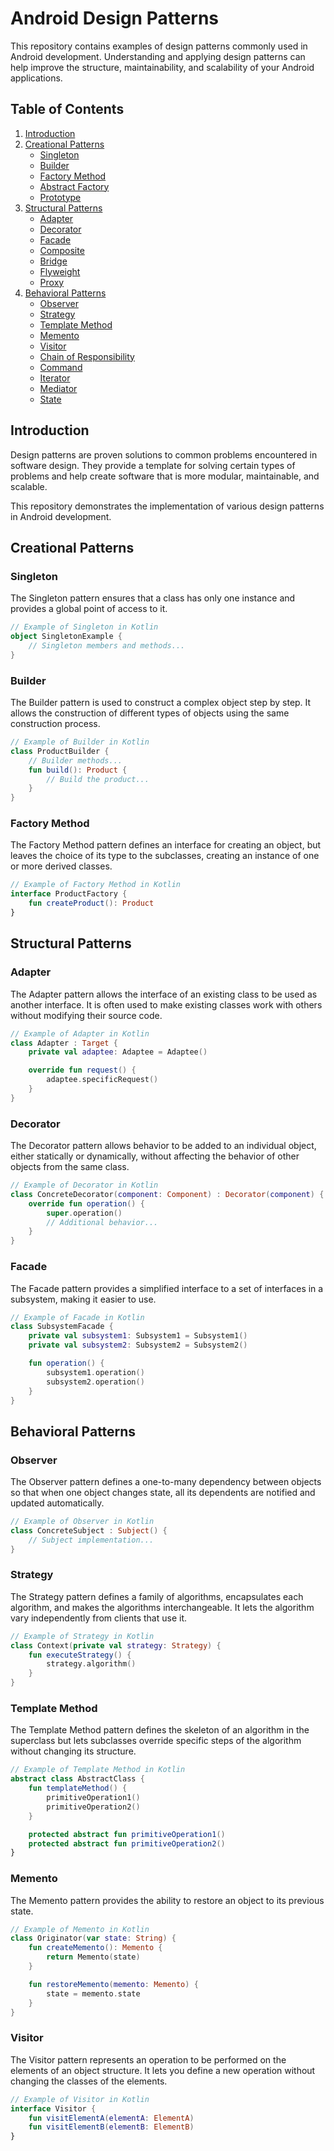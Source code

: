 # Android Design Patterns

This repository contains examples of design patterns commonly used in Android development. Understanding and applying design patterns can help improve the structure, maintainability, and scalability of your Android applications.

## Table of Contents

1. [Introduction](#introduction)
2. [Creational Patterns](#creational-patterns)
    - [Singleton](#singleton)
    - [Builder](#builder)
    - [Factory Method](#factory-method)
    - [Abstract Factory](#abstract-factory)
    - [Prototype](#prototype)
3. [Structural Patterns](#structural-patterns)
    - [Adapter](#adapter)
    - [Decorator](#decorator)
    - [Facade](#facade)
    - [Composite](#composite)
    - [Bridge](#bridge)
    - [Flyweight](#flyweight)
    - [Proxy](#proxy)
4. [Behavioral Patterns](#behavioral-patterns)
    - [Observer](#observer)
    - [Strategy](#strategy)
    - [Template Method](#template-method)
    - [Memento](#memento)
    - [Visitor](#visitor)
    - [Chain of Responsibility](#chain-of-responsibility)
    - [Command](#command)
    - [Iterator](#iterator)
    - [Mediator](#mediator)
    - [State](#state)

## Introduction

Design patterns are proven solutions to common problems encountered in software design. They provide a template for solving certain types of problems and help create software that is more modular, maintainable, and scalable.

This repository demonstrates the implementation of various design patterns in Android development.

## Creational Patterns

### Singleton

The Singleton pattern ensures that a class has only one instance and provides a global point of access to it.

```kotlin
// Example of Singleton in Kotlin
object SingletonExample {
    // Singleton members and methods...
}
```
### Builder

The Builder pattern is used to construct a complex object step by step. It allows the construction of different types of objects using the same construction process.

```kotlin
// Example of Builder in Kotlin
class ProductBuilder {
    // Builder methods...
    fun build(): Product {
        // Build the product...
    }
}
```

### Factory Method

The Factory Method pattern defines an interface for creating an object, but leaves the choice of its type to the subclasses, creating an instance of one or more derived classes.

```kotlin
// Example of Factory Method in Kotlin
interface ProductFactory {
    fun createProduct(): Product
}
```

## Structural Patterns

### Adapter

The Adapter pattern allows the interface of an existing class to be used as another interface. It is often used to make existing classes work with others without modifying their source code.

```kotlin
// Example of Adapter in Kotlin
class Adapter : Target {
    private val adaptee: Adaptee = Adaptee()

    override fun request() {
        adaptee.specificRequest()
    }
}
```

### Decorator

The Decorator pattern allows behavior to be added to an individual object, either statically or dynamically, without affecting the behavior of other objects from the same class.

```kotlin
// Example of Decorator in Kotlin
class ConcreteDecorator(component: Component) : Decorator(component) {
    override fun operation() {
        super.operation()
        // Additional behavior...
    }
}
```

### Facade

The Facade pattern provides a simplified interface to a set of interfaces in a subsystem, making it easier to use.

```kotlin
// Example of Facade in Kotlin
class SubsystemFacade {
    private val subsystem1: Subsystem1 = Subsystem1()
    private val subsystem2: Subsystem2 = Subsystem2()

    fun operation() {
        subsystem1.operation()
        subsystem2.operation()
    }
}
```

## Behavioral Patterns

### Observer

The Observer pattern defines a one-to-many dependency between objects so that when one object changes state, all its dependents are notified and updated automatically.

```kotlin
// Example of Observer in Kotlin
class ConcreteSubject : Subject() {
    // Subject implementation...
}
```

### Strategy

The Strategy pattern defines a family of algorithms, encapsulates each algorithm, and makes the algorithms interchangeable. It lets the algorithm vary independently from clients that use it.

```kotlin
// Example of Strategy in Kotlin
class Context(private val strategy: Strategy) {
    fun executeStrategy() {
        strategy.algorithm()
    }
}
```

### Template Method

The Template Method pattern defines the skeleton of an algorithm in the superclass but lets subclasses override specific steps of the algorithm without changing its structure.

```kotlin
// Example of Template Method in Kotlin
abstract class AbstractClass {
    fun templateMethod() {
        primitiveOperation1()
        primitiveOperation2()
    }

    protected abstract fun primitiveOperation1()
    protected abstract fun primitiveOperation2()
}
```
### Memento

The Memento pattern provides the ability to restore an object to its previous state.

```kotlin
// Example of Memento in Kotlin
class Originator(var state: String) {
    fun createMemento(): Memento {
        return Memento(state)
    }

    fun restoreMemento(memento: Memento) {
        state = memento.state
    }
}
```

### Visitor

The Visitor pattern represents an operation to be performed on the elements of an object structure. It lets you define a new operation without changing the classes of the elements.

```kotlin
// Example of Visitor in Kotlin
interface Visitor {
    fun visitElementA(elementA: ElementA)
    fun visitElementB(elementB: ElementB)
}
```
